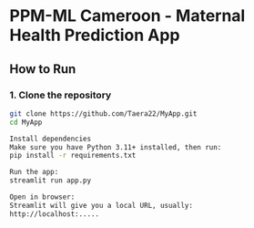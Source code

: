 # PPM-ML Cameroon - Maternal Health Prediction App

## How to Run

### 1. Clone the repository
```bash
git clone https://github.com/Taera22/MyApp.git
cd MyApp

Install dependencies
Make sure you have Python 3.11+ installed, then run:
pip install -r requirements.txt

Run the app:
streamlit run app.py

Open in browser:
Streamlit will give you a local URL, usually:
http://localhost:.....
